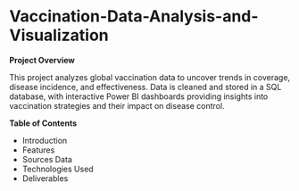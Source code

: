 # Vaccination-Data-Analysis-and-Visualization
**Project Overview**

This project analyzes global vaccination data to uncover trends in coverage, disease incidence, and effectiveness. Data is cleaned and stored in a SQL database, with interactive Power BI dashboards providing insights into vaccination strategies and their impact on disease control.

**Table of Contents**
- Introduction
- Features
- Sources Data
- Technologies Used
- Deliverables 
